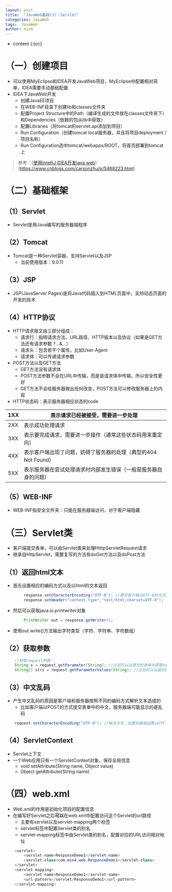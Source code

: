 ```yaml
---
layout: post
title:  "JavaWeb基础(3)：Servlet"
categories: JavaWeb
tags:  JavaWeb
author: mio4
---
```


* content
{:toc}









# （一）创建项目

 - 可以使用MyEclipse和IDEA开发JavaWeb项目，MyEclipse中配置相对简单，IDEA需要手动基础配置 
 - IDEA下JavaWeb开发
   - 创建JavaEE项目
   - 在WEB-INF目录下创建lib和classes文件夹
   - 配置Project Structure中的Path（编译生成的文件放在classes文件夹下）和Dependencies（依赖的包从lib中获取）
   - 配置Libraries（将tomcat的servlet.api添加到项目）
   - Run Configuration（创建tomcat local服务器，并且将项目deployment /项目名称）
   - Run Configuration选中tomcat/webapps/ROOT，将首页部署到tomcat上

> 参考：[[使用IntelliJ IDEA开发java web](https://www.cnblogs.com/carsonzhu/p/5468223.html)](https://www.cnblogs.com/carsonzhu/p/5468223.html)


# （二）基础框架


## （1）Servlet
 - Servlet是用Java编写的服务器端程序


## （2）Tomcat
 - Tomcat是一种Servlet容器，支持Servlet以及JSP
   -  当前使用版本：9.0.11 

## （3）JSP
 - JSP(JavaServer Pages)是将Java代码插入到HTML页面中，支持动态页面的开发的技术

## （4）HTTP协议

 - HTTP请求报文由三部分组成：
   - 请求行：指明请求方法、URL路径、HTTP版本以及协议（如果是GET方法还有请求参数 ?...&...）
   - 请求头：包含若干个属性，比如User-Agent
   - 请求体：可以传递请求参数
 - POST方法以及GET方法
   - GET方法没有请求体
   - POST方法参数不会在URL中传输，而是是请求体中传输，所以安全性更好
   - GET方法不会给服务器做出任何改变，POST方法可以修改服务器上的内容
 - HTTP状态码：表示服务器相应状态的code

| 1XX | 表示请求已经被接受，需要进一步处理                              |
| --- | --------------------------------------------------------------- |
| 2XX | 表示成功处理请求                                                |
| 3XX | 表示要完成请求，需要进一步操作（通常这些状态码用来重定向）      |
| 4XX | 表示客户端出现了问题，妨碍了服务器的处理（典型的404 Not Found） |
| 5XX | 表示服务器在尝试处理请求时内部发生错误（一般是服务器自身的问题）                      |


## （5）WEB-INF

 - WEB-INF指安全文件夹：只能在服务器端访问，对于客户端隐藏


# （三）Servlet类

 - 客户端提交表单，可以由Servlet类来处理HtttpServletRequest请求
 - 继承自HttpServlet，需要复写的方法有doGet方法以及doPost方法




## （1）返回html文本

 - 首先设置相应的编码方式以及以html的文本返回

```java 
		response.setCharacterEncoding("UTF-8"); //要求客户端以UTF-8的方式来解析response回应
		response.setHeader("content-type","text/html;charset=UTF-8");
```

 -  然后可以获取java.io.printwriter对象

```java 
		PrintWriter out = response.getWriter(); 
```

 - 使用out.write()方法输出字符类型（字符、字符串、字符数组）


## （2）获取参数

```java
	//获取request参数：
	String s = request.getParameter(String); //比如可以从提交的表单中获取name为String对应的值
	String[] strs = request.getParameterValues(String); //比如可以从提交的表单中获取name为String对应的值（一般用于String有多个相同的值比如在CheckBox返回的值）
```

## （3）中文乱码

 - 产生中文乱码的原因是客户端和服务器按照不同的编码方式解析文本造成的
   - 比如客户端以POST的方式提交表单中的中文，服务器端可能显示的是乱码
```java 
	request.setCharacterEncoding("UTF-8"); //解决方式：在服务器端设置以UTF-8的编码方式接受请求
```

## （4）ServletContext

 - Servlet上下文
 - 一个Web应用只有一个ServletContext对象，保存全局信息
	 - void setAttribute(String name, Object value)
	 - Object getAttribute(String name)



# （四）web.xml

 - Web.xml的作用是初始化项目的配置信息
 - 在编写好Servlet之后**可以**在web.xml中配置访问这个Servlet的url路径
    - 主要有servlet以及servlet-mapping两个标签
    - servlet标签中配置Servlet类的别名
    - servlet-mapping标签中由Servlet类的别名，配置对应的URL访问相对地址

```java 
    <servlet>
        <servlet-name>ResponseDemo1</servlet-name>
        <servlet-class>com.mio4.web.ResponseDemo1</servlet-class>
    </servlet>
    <servlet-mapping>
        <servlet-name>ResponseDemo1</servlet-name>
        <url-pattern>/servlet/ResponseDemo1</url-pattern>
    </servlet-mapping>
```



